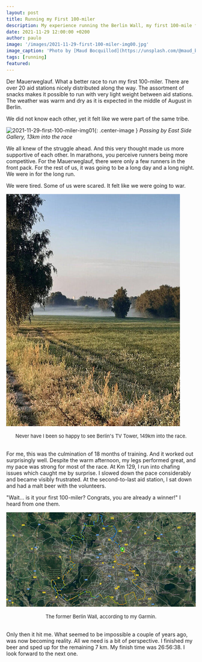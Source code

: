 ```yaml
---
layout: post
title: Running my First 100-miler
description: My experience running the Berlin Wall, my first 100-mile foot race
date: 2021-11-29 12:00:00 +0200
author: paulo
image: '/images/2021-11-29-first-100-miler-img00.jpg'
image_caption: 'Photo by [Maud Bocquillod](https://unsplash.com/@maud_boc?utm_source=unsplash&utm_medium=referral&utm_content=creditCopyText) on [Unsplash](https://unsplash.com/s/photos/mauerweg?license=free&utm_source=unsplash&utm_medium=referral&utm_content=creditCopyText)'
tags: [running]
featured: 
---
```


Der Mauerweglauf. What a better race to run my first 100-miler. There are over 20 aid stations nicely distributed along the way. The assortment of snacks makes it possible to run with very light weight between aid stations. The weather was warm and dry as it is expected in the middle of August in Berlin.

We did not know each other, yet it felt like we were part of the same tribe. 

![2021-11-29-first-100-miler-img01]({{site.baseurl}}/images/2021-11-29-first-100-miler-img01.jpg){: .center-image }
*Passing by East Side Gallery, 13km into the race*


We all knew of the struggle ahead. And this very thought made us more supportive of each other. In marathons, you perceive runners being more competitive. For the Mauerweglauf, there were only a few runners in the front pack. For the rest of us, it was going to be a long day and a long night. We were in for the long run. 

We were tired. Some of us were scared. It felt like we were going to war. 

![2021-11-29-first-100-miler-img02](/images/2021-11-29-first-100-miler-img02.jpg)
<font size="-1"><center><span>Never have I been so happy to see Berlin's TV Tower, 149km into the race.</span></center></font>
<br>


For me, this was the culmination of 18 months of training. And it worked out surprisingly well. Despite the warm afternoon, my legs performed great, and my pace was strong for most of the race. At Km 129, I run into chafing issues which caught me by surprise. I slowed down the pace considerably and became visibly frustrated. At the second-to-last aid station, I sat down and had a malt beer with the volunteers.

"Wait… is it your first 100-miler? Congrats, you are already a winner!" I heard from one them.

![2021-11-29-first-100-miler-img03](/images/2021-11-29-first-100-miler-img03.jpg)
<font size="-1"><center><span>The former Berlin Wall, according to my Garmin.</span></center></font>
<br>


Only then it hit me. What seemed to be impossible a couple of years ago, was now becoming reality. All we need is a bit of perspective. I finished my beer and sped up for the remaining 7 km. My finish time was 26:56:38. I look forward to the next one. 
